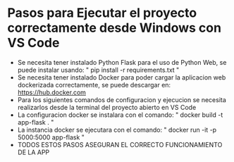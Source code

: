 # Pasos para Ejecutar el proyecto correctamente desde Windows con VS Code
 - Se necesita tener instalado Python Flask para el uso de Python Web, se puede instalar usando: " pip install -r requirements.txt "
 - Se necesita tener instalado Docker para poder cargar la aplicacion web dockerizada correctamente, se puede descargar en: https://hub.docker.com
 - Para los siguientes comandos de configuracion y ejecucion se necesita realizarlos desde la terminal del proyecto abierto en VS Code
 - La configuracion docker se instalara con el comando: " docker build -t app-flask . "
 - La instancia docker se ejecutara con el comando: " docker run -it -p 5000:5000 app-flask "
 - TODOS ESTOS PASOS ASEGURAN EL CORRECTO FUNCIONAMIENTO DE LA APP